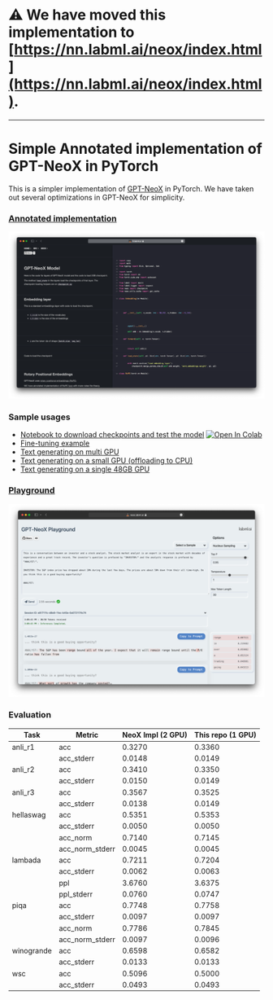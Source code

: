 # ⚠️ We have moved this implementation to [https://nn.labml.ai/neox/index.html](https://nn.labml.ai/neox/index.html).

-----

# Simple Annotated implementation of GPT-NeoX in PyTorch

This is a simpler implementation of [GPT-NeoX](https://github.com/EleutherAI/gpt-neox) in PyTorch. We have taken out
several optimizations in GPT-NeoX for simplicity.

### [Annotated implementation](https://lit.labml.ai/github/labmlai/neox/tree/main/src/neox/__init__.py)

[![Screenshot of annotated implementation](https://github.com/labmlai/neox/blob/main/assets/annotated_gpt_neox_model.png)](https://lit.labml.ai/github/labmlai/neox/tree/main/src/neox/__init__.py)

### Sample usages

* [Notebook to download checkpoints and test the model](https://github.com/labmlai/neox/blob/main/notebooks/download_and_evaluate.ipynb)
  [![Open In Colab](https://colab.research.google.com/assets/colab-badge.svg)](https://colab.research.google.com/github/labmlai//neox/blob/main/notebooks/download_and_evaluate.ipynb)
* [Fine-tuning example](https://lit.labml.ai/github/labmlai/neox/tree/main/src/neox/samples/fine_tune_biases.py)
* [Text generating on multi GPU](https://lit.labml.ai/github/labmlai/neox/tree/main/src/neox/samples/generating_pipe.html)
* [Text generating on a small GPU (offloading to CPU)](https://lit.labml.ai/github/labmlai/neox/tree/main/src/neox/samples/generating_small_gpu.html)
* [Text generating on a single 48GB GPU](https://lit.labml.ai/github/labmlai/neox/tree/main/src/neox/samples/generating_gpu.html)

### [Playground](https://neox.labml.ai)

[![Screenshot of playground](https://github.com/labmlai/neox/blob/main/assets/gpt_neox_playground.png)](https://neox.labml.ai)


### Evaluation

| Task       | Metric          | NeoX Impl (2 GPU) | This repo (1 GPU) |
|------------|-----------------|-------------------|-------------------|
| anli_r1    | acc             | 0.3270            | 0.3360            |
|            | acc_stderr      | 0.0148            | 0.0149            | 
| anli_r2    | acc             | 0.3410            | 0.3350            |
|            | acc_stderr      | 0.0150            | 0.0149            |
| anli_r3    | acc             | 0.3567            | 0.3525            |
|            | acc_stderr      | 0.0138            | 0.0149            |
| hellaswag  | acc             | 0.5351            | 0.5353            |
|            | acc_stderr      | 0.0050            | 0.0050            |
|            | acc_norm        | 0.7140            | 0.7145            |
|            | acc_norm_stderr | 0.0045            | 0.0045            |
| lambada    | acc             | 0.7211            | 0.7204            |
|            | acc_stderr      | 0.0062            | 0.0063            |
|            | ppl             | 3.6760            | 3.6375            |
|            | ppl_stderr      | 0.0760            | 0.0747            |
| piqa       | acc             | 0.7748            | 0.7758            |
|            | acc_stderr      | 0.0097            | 0.0097            |
|            | acc_norm        | 0.7786            | 0.7845            |
|            | acc_norm_stderr | 0.0097            | 0.0096            |
| winogrande | acc             | 0.6598            | 0.6582            |
|            | acc_stderr      | 0.0133            | 0.0133            |
| wsc        | acc             | 0.5096            | 0.5000            |
|            | acc_stderr      | 0.0493            | 0.0493            |

